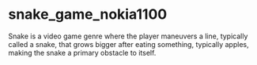# snake_game_nokia1100
Snake is a video game genre where the player maneuvers a line, typically called a snake, that grows bigger after eating something, typically apples, making the snake a primary obstacle to itself. 
